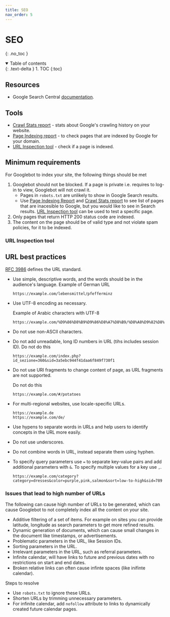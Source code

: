```yaml
---
title: SEO
nav_order: 5
---
```


<!-- prettier-ignore-start -->
# SEO
{: .no_toc }

<details open markdown="block">
  <summary>
    Table of contents
  </summary>
  {: .text-delta }
1. TOC
{:toc}
</details>

<!-- prettier-ignore-end -->

## Resources

-   Google Search Central [documentation](https://developers.google.com/search/docs).

## Tools

-   [Crawl Stats report](https://support.google.com/webmasters/answer/9679690) - stats about Google's crawling history on your website.
-   [Page Indexing report](https://support.google.com/webmasters/answer/7440203) - to check pages that are indexed by Google for your domain.
-   [URL Inspection tool](https://support.google.com/webmasters/answer/9012289) - check if a page is indexed.

## Minimum requirements

For Googlebot to index your site, the following things should be met

1. Googlebot should not be blocked. If a page is private i.e. requires to log-in to view, Googlebot will not crawl it.
    - Pages in `robots.txt` are unlikely to show in Google Search results.
    - Use [Page Indexing Report](https://support.google.com/webmasters/answer/7440203) and [Crawl Stats report](https://support.google.com/webmasters/answer/9679690) to see list of pages that are inacesible to Google, but you would like to see in Search results. [URL Inspection tool](https://support.google.com/webmasters/answer/9012289) can be used to test a specific page.
2. Only pages that return HTTP 200 status code are indexed.
3. The content on the page should be of valid type and not violate spam policies, for it to be indexed.

### URL Inspection tool

## URL best practices

[RFC 3986](https://www.rfc-editor.org/rfc/rfc3986) defines the URL standard.

-   Use simple, descriptive words, and the words should be in the audience's language.
    Example of German URL
    ```
    https://example.com/lebensmittel/pfefferminz
    ```
-   Use UTF-8 encoding as necessary.

    Example of Arabic characters with UTF-8

    ```
    https://example.com/%D9%86%D8%B9%D9%86%D8%A7%D8%B9/%D8%A8%D9%82%D8%A7%D9%84%D8%A9
    ```

-   Do not use non-ASCII characters.
-   Do not add unreadable, long ID numbers in URL (tihs includes session ID).
    Do not do this
    ```
    https://example.com/index.php?id_sezione=360&sid=3a5ebc944f41daa6f849f730f1
    ```
-   Do not use URI fragments to change content of page, as URL fragments are not supported.

    Do not do this

    ```
    https://example.com/#/potatoes
    ```

-   For multi-regional websites, use locale-specific URLs.
    ```
    https://example.de
    https://example.com/de/
    ```
-   Use hypens to separate words in URLs and help users to identify concepts in the URL more easily.
-   Do not use underscores.
-   Do not combine words in URL, instead separate them using hyphen.
-   To specify query parameters use `=` to separate key-value pairs and add additional parameters with `&`. To specify multiple values for a key use `,`.
    ```
    https://example.com/category?category=dresses&color=purple,pink,salmon&sort=low-to-high&sid=789
    ```

### Issues that lead to high number of URLs

The following can cause high number of URLs to be generated, which can cause Googlebot to not completely index all the content on your site.

-   Additive filtering of a set of items. For example on sites you can provide latitude, longitude as search parameters to get more refined results.
-   Dynamic generation of documents, which can cause small changes in the document like timestamps, or advertisements.
-   Problematic parameters in the URL, like Session IDs.
-   Sorting parameters in the URL.
-   Irrelevant parameters in the URL, such as referral parameters.
-   Infinite calendar, will have links to future and previous dates with no restrictions on start and end dates.
-   Broken relative links can often cause infinte spaces (like inifinte calendar).

Steps to resolve

-   Use `robots.txt` to ignore these URLs.
-   Shorten URLs by trimming unnecessary parameters.
-   For infinite calendar, add `nofollow` attribute to links to dynamically created future calendar pages.

